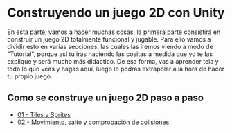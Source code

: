 # Construyendo un juego 2D con Unity

En esta parte, vamos a hacer muchas cosas, la primera parte consistirá en construir un juego 2D totalmente funcional y jugable. Para ello vamos a dividir esto en varias secciones, las cuales las iremos viendo a modo de "Tutorial", porque así tu iras haciendo las cositas a medida que yo te las explique y será mucho más didactico. De esa forma, vas a aprender tela y todo lo que veas y hagas aquí, luego lo podras extrapolar a la hora de hacer tu propio juego.


## Como se construye un juego 2D paso a paso

 * [01 - Tiles y Sprites](01_TilesYSprites.md)
 * [02 - Movimiento, salto y comprobación de colisiones](02_MovingPlayer.md)